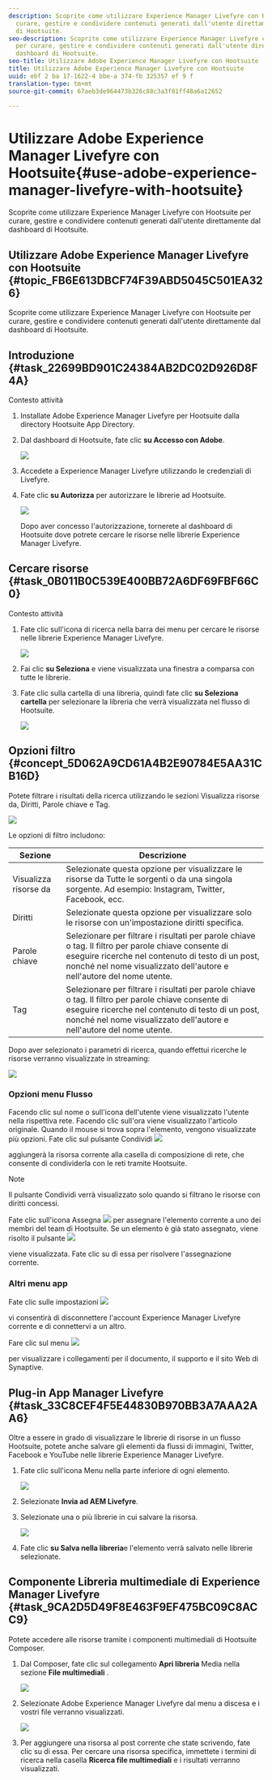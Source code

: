 ```yaml
---
description: Scoprite come utilizzare Experience Manager Livefyre con Hootsuite per
  curare, gestire e condividere contenuti generati dall'utente direttamente dal dashboard
  di Hootsuite.
seo-description: Scoprite come utilizzare Experience Manager Livefyre con Hootsuite
  per curare, gestire e condividere contenuti generati dall'utente direttamente dal
  dashboard di Hootsuite.
seo-title: Utilizzare Adobe Experience Manager Livefyre con Hootsuite
title: Utilizzare Adobe Experience Manager Livefyre con Hootsuite
uuid: ebf 2 ba 17-1622-4 bbe-a 374-fb 325357 ef 9 f
translation-type: tm+mt
source-git-commit: 67aeb3de964473b326c88c3a3f81ff48a6a12652

---
```



# Utilizzare Adobe Experience Manager Livefyre con Hootsuite{#use-adobe-experience-manager-livefyre-with-hootsuite}

Scoprite come utilizzare Experience Manager Livefyre con Hootsuite per curare, gestire e condividere contenuti generati dall'utente direttamente dal dashboard di Hootsuite.

## Utilizzare Adobe Experience Manager Livefyre con Hootsuite {#topic_FB6E613DBCF74F39ABD5045C501EA326}

Scoprite come utilizzare Experience Manager Livefyre con Hootsuite per curare, gestire e condividere contenuti generati dall'utente direttamente dal dashboard di Hootsuite.

## Introduzione {#task_22699BD901C24384AB2DC02D926D8F4A}

Contesto attività

1. Installate Adobe Experience Manager Livefyre per Hootsuite dalla directory Hootsuite App Directory.

1. Dal dashboard di Hootsuite, fate clic **su Accesso con Adobe**.

   ![](assets/hootsuite-login.png)

1. Accedete a Experience Manager Livefyre utilizzando le credenziali di Livefyre.
1. Fate clic **su Autorizza** per autorizzare le librerie ad Hootsuite.

   ![](assets/hootsuite-authorize.png)

   Dopo aver concesso l'autorizzazione, tornerete al dashboard di Hootsuite dove potrete cercare le risorse nelle librerie Experience Manager Livefyre.

## Cercare risorse {#task_0B011B0C539E400BB72A6DF69FBF66C0}

Contesto attività

1. Fate clic sull'icona di ricerca nella barra dei menu per cercare le risorse nelle librerie Experience Manager Livefyre.

   ![](assets/hootsuite-search.png)

1. Fai clic **su Seleziona** e viene visualizzata una finestra a comparsa con tutte le librerie.
1. Fate clic sulla cartella di una libreria, quindi fate clic **su Seleziona cartella** per selezionare la libreria che verrà visualizzata nel flusso di Hootsuite.

   ![](assets/hootsuite-select.png)

## Opzioni filtro {#concept_5D062A9CD61A4B2E90784E5AA31CB16D}

Potete filtrare i risultati della ricerca utilizzando le sezioni Visualizza risorse da, Diritti, Parole chiave e Tag.

![](assets/hootsuite-filters.png)

Le opzioni di filtro includono:

| Sezione | Descrizione |
|--- |--- |
| Visualizza risorse da | Selezionate questa opzione per visualizzare le risorse da Tutte le sorgenti o da una singola sorgente. Ad esempio: Instagram, Twitter, Facebook, ecc. |
| Diritti | Selezionate questa opzione per visualizzare solo le risorse con un'impostazione diritti specifica. |
| Parole chiave | Selezionare per filtrare i risultati per parole chiave o tag. Il filtro per parole chiave consente di eseguire ricerche nel contenuto di testo di un post, nonché nel nome visualizzato dell'autore e nell'autore del nome utente. |
| Tag | Selezionare per filtrare i risultati per parole chiave o tag. Il filtro per parole chiave consente di eseguire ricerche nel contenuto di testo di un post, nonché nel nome visualizzato dell'autore e nell'autore del nome utente. |

Dopo aver selezionato i parametri di ricerca, quando effettui ricerche le risorse verranno visualizzate in streaming:

![](assets/hootsuite-stream.png)

### Opzioni menu Flusso

Facendo clic sul nome o sull'icona dell'utente viene visualizzato l'utente nella rispettiva rete. Facendo clic sull'ora viene visualizzato l'articolo originale. Quando il mouse si trova sopra l'elemento, vengono visualizzate più opzioni. Fate clic sul pulsante Condividi ![](assets/share.png)

aggiungerà la risorsa corrente alla casella di composizione di rete, che consente di condividerla con le reti tramite Hootsuite.

>[!NOTE]
>
>Il pulsante Condividi verrà visualizzato solo quando si filtrano le risorse con diritti concessi.

Fate clic sull'icona Assegna ![](assets/assign.png) per assegnare l'elemento corrente a uno dei membri del team di Hootsuite. Se un elemento è già stato assegnato, viene risolto il pulsante ![](assets/resolve.png)

viene visualizzata. Fate clic su di essa per risolvere l'assegnazione corrente.

### Altri menu app

Fate clic sulle impostazioni ![](assets/settings.png)

vi consentirà di disconnettere l'account Experience Manager Livefyre corrente e di connettervi a un altro.

Fare clic sul menu ![](assets/menu.png)

per visualizzare i collegamenti per il documento, il supporto e il sito Web di Synaptive.

## Plug-in App Manager Livefyre {#task_33C8CEF4F5E44830B970BB3A7AAA2AA6}

Oltre a essere in grado di visualizzare le librerie di risorse in un flusso Hootsuite, potete anche salvare gli elementi da flussi di immagini, Twitter, Facebook e YouTube nelle librerie Experience Manager Livefyre.

1. Fate clic sull'icona Menu nella parte inferiore di ogni elemento.

   ![](assets/hootsuite-menu-icon.png)

1. Selezionate **Invia ad AEM Livefyre**.
1. Selezionate una o più librerie in cui salvare la risorsa.

   ![](assets/hootsuite-save.png)

1. Fate clic **su Salva nella libreria**e l'elemento verrà salvato nelle librerie selezionate.

## Componente Libreria multimediale di Experience Manager Livefyre {#task_9CA2D5D49F8E463F9EF475BC09C8ACC9}

Potete accedere alle risorse tramite i componenti multimediali di Hootsuite Composer.

1. Dal Composer, fate clic sul collegamento **Apri libreria** Media nella sezione **File multimediali** .

   ![](assets/hootsuite-open-media-library.png)

1. Selezionate Adobe Experience Manager Livefyre dal menu a discesa e i vostri file verranno visualizzati.

   ![](assets/hootsuite-aem-files.png)

1. Per aggiungere una risorsa al post corrente che state scrivendo, fate clic su di essa. Per cercare una risorsa specifica, immettete i termini di ricerca nella casella **Ricerca file multimediali** e i risultati verranno visualizzati.

